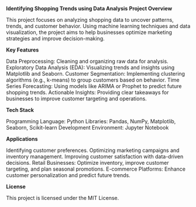 **Identifying Shopping Trends using Data Analysis**
**Project Overview**

This project focuses on analyzing shopping data to uncover patterns, trends, and customer behavior. Using machine learning techniques and data visualization, the project aims to help businesses optimize marketing strategies and improve decision-making.

**Key Features**

Data Preprocessing: Cleaning and organizing raw data for analysis.
Exploratory Data Analysis (EDA): Visualizing trends and insights using Matplotlib and Seaborn.
Customer Segmentation: Implementing clustering algorithms (e.g., k-means) to group customers based on behavior.
Time Series Forecasting: Using models like ARIMA or Prophet to predict future shopping trends.
Actionable Insights: Providing clear takeaways for businesses to improve customer targeting and operations.

**Tech Stack**

Programming Language: Python
Libraries: Pandas, NumPy, Matplotlib, Seaborn, Scikit-learn
Development Environment: Jupyter Notebook

**Applications**

Identifying customer preferences.
Optimizing marketing campaigns and inventory management.
Improving customer satisfaction with data-driven decisions.
Retail Businesses: Optimize inventory, improve customer targeting, and plan seasonal promotions.
E-commerce Platforms: Enhance customer personalization and predict future trends.

**License**

This project is licensed under the MIT License.
